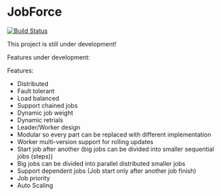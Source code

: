 # JobForce


[![Build Status](https://travis-ci.org/ahamdy88/JobForce.svg?branch=master)](https://travis-ci.org/ahamdy88/JobForce)


This project is still under development!
 
Features under development:

Features:
- Distributed
- Fault tolerant
- Load balanced
- Support chained jobs
- Dynamic job weight
- Dynamic retrials
- Leader/Worker design
- Modular so every part can be replaced with different implementation
- Worker multi-version support for rolling updates
- Start job after another (big jobs can be divided into smaller sequential jobs (steps))
- Big jobs can be divided into parallel distributed smaller jobs
- Support dependent jobs (Job start only after another job finish)
- Job priority
- Auto Scaling
